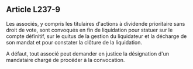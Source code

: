 Article L237-9
----
Les associés, y compris les titulaires d'actions à dividende prioritaire sans
droit de vote, sont convoqués en fin de liquidation pour statuer sur le compte
définitif, sur le quitus de la gestion du liquidateur et la décharge de son
mandat et pour constater la clôture de la liquidation.

A défaut, tout associé peut demander en justice la désignation d'un mandataire
chargé de procéder à la convocation.
